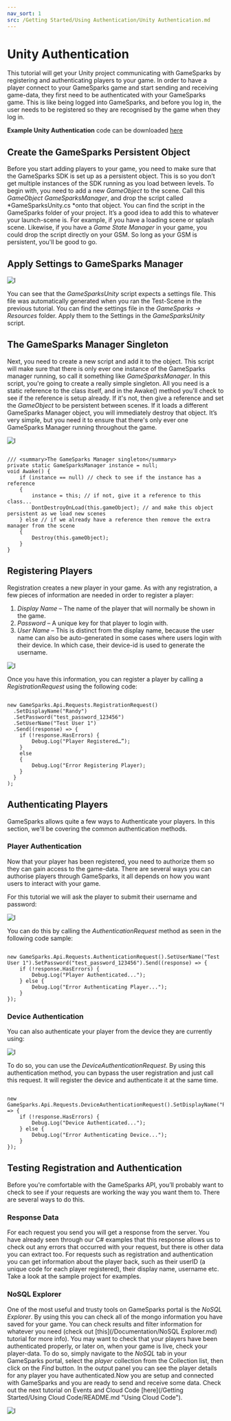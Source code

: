 ```yaml
---
nav_sort: 1
src: /Getting Started/Using Authentication/Unity Authentication.md
---
```


# Unity Authentication

This tutorial will get your Unity project communicating with GameSparks by registering and authenticating players to your game. In order to have a player connect to your GameSparks game and start sending and receiving game-data, they first need to be authenticated with your GameSparks game. This is like being logged into GameSparks, and before you log in, the user needs to be registered so they are recognised by the game when they log in.

**Example Unity Authentication** code can be downloaded [here](http://repo.gamesparks.net/docs/tutorial-assets/UnityAuthentication_Tutorial.zip)

## Create the GameSparks Persistent Object

Before you start adding players to your game, you need to make sure that the GameSparks SDK is set up as a persistent object. This is so you don’t get multiple instances of the SDK running as you load between levels. To begin with, you need to add a new *GameObject* to the scene. Call this *GameObject* *GameSparksManager*, and drop the script called *GameSparksUnity.cs *onto that object. You can find the script in the GameSparks folder of your project. It’s a good idea to add this to whatever your launch-scene is. For example, if you have a loading scene or splash scene. Likewise, if you have a *Game State Manager* in your game, you could drop the script directly on your GSM. So long as your GSM is persistent, you'll be good to go.

## Apply Settings to GameSparks Manager

![l](img/UT/1.png)

You can see that the *GameSparksUnity* script expects a settings file. This file was automatically generated when you ran the Test-Scene in the previous tutorial. You can find the settings file in the *GameSparks -> Resources* folder. Apply them to the Settings in the *GameSparksUnity* script.


## The GameSparks Manager Singleton


Next, you need to create a new script and add it to the object. This script will make sure that there is only ever one instance of the GameSparks manager running, so call it something like *GameSparksManager*. In this script, you're going to create a really simple singleton. All you need is a static reference to the class itself, and in the Awake() method you'll check to see if the reference is setup already. If it's not, then give a reference and set the *GameObject* to be persistent between scenes. If it loads a different GameSparks Manager object, you will immediately destroy that object. It’s very simple, but you need it to ensure that there's only ever one GameSparks Manager running throughout the game.

![l](img/UT/2.png)


```

/// <summary>The GameSparks Manager singleton</summary>
private static GameSparksManager instance = null;
void Awake() {
	if (instance == null) // check to see if the instance has a reference
	{
		instance = this; // if not, give it a reference to this class...
		DontDestroyOnLoad(this.gameObject); // and make this object persistent as we load new scenes
	} else // if we already have a reference then remove the extra manager from the scene
	{
		Destroy(this.gameObject);
	}
}

```

## Registering Players

Registration creates a new player in your game. As with any registration, a few pieces of information are needed in order to register a player:

  1. *Display Name* – The name of the player that will normally be shown in the game.
  2. *Password* – A unique key for that player to login with.
  3. *User Name* – This is distinct from the display name, because the user name can also be auto-generated in some cases where users login with their device. In which case, their device-id is used to generate the username.

![l](img/UT/3.png)


Once you have this information, you can register a player by calling a *RegistrationRequest* using the following code:

```

new GameSparks.Api.Requests.RegistrationRequest()
  .SetDisplayName("Randy")
  .SetPassword("test_password_123456")
  .SetUserName("Test User 1")
  .Send((response) => {
  	if (!response.HasErrors) {
  		Debug.Log("Player Registered…”);
  	}
  	else
  	{
  		Debug.Log("Error Registering Player);
  	}
  }
);

```

## Authenticating Players

GameSparks allows quite a few ways to Authenticate your players. In this section, we'll be covering the common authentication methods.

### Player Authentication

Now that your player has been registered, you need to authorize them so they can gain access to the game-data. There are several ways you can authorise players through GameSparks, it all depends on how you want users to interact with your game.

For this tutorial we will ask the player to submit their username and password:

![l](img/UT/4.png)

You can do this by calling the *AuthenticationRequest* method as seen in the following code sample:

```

new GameSparks.Api.Requests.AuthenticationRequest().SetUserName("Test User 1").SetPassword("test_password_123456").Send((response) => {
	if (!response.HasErrors) {
		Debug.Log("Player Authenticated...");
	} else {
		Debug.Log("Error Authenticating Player...");
	}
});
```    

### Device Authentication

You can also authenticate your player from the device they are currently using:

![l](img/UT/5.png)

To do so, you can use the *DeviceAuthenticationRequest*. By using this authentication method, you can bypass the user registration and just call this request. It will register the device and authenticate it at the same time.

```

new GameSparks.Api.Requests.DeviceAuthenticationRequest().SetDisplayName("Randy").Send((response) => {
	if (!response.HasErrors) {
		Debug.Log("Device Authenticated...");
	} else {
		Debug.Log("Error Authenticating Device...");
	}
});

```   

## Testing Registration and Authentication

Before you're comfortable with the GameSparks API, you’ll probably want to check to see if your requests are working the way you want them to. There are several ways to do this.

### Response Data

For each request you send you will get a response from the server. You have already seen through our C# examples that this response allows us to check out any errors that occurred with your request, but there is other data you can extract too. For requests such as registration and authentication you can get information about the player back, such as their userID (a unique code for each player registered), their display name, username etc. Take a look at the sample project for examples.

### NoSQL Explorer

 One of the most useful and trusty tools on GameSparks portal is the *NoSQL Explorer*. By using this you can check all of the mongo information you have saved for your game. You can check results and filter information for whatever you need (check out [this](/Documentation/NoSQL Explorer.md) tutorial for more info). You may want to check that your players have been authenticated properly, or later on, when your game is live, check your player-data. To do so, simply navigate to the *NoSQL* tab in your GameSparks portal, select the *player* collection from the Collection list, then click on the *Find* button. In the output panel you can see the player details for any player you have authenticated.Now you are setup and connected with GameSparks and you are ready to send and receive some data. Check out the next tutorial on Events and Cloud Code [here](/Getting Started/Using Cloud Code/README.md "Using Cloud Code").

![l](img/UT/6.png)
